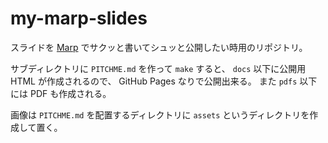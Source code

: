 my-marp-slides
===

スライドを [Marp](https://marp.app/) でサクッと書いてシュッと公開したい時用のリポジトリ。

サブディレクトリに `PITCHME.md` を作って `make` すると、
`docs` 以下に公開用 HTML が作成されるので、 GitHub Pages なりで公開出来る。
また `pdfs` 以下には PDF も作成される。

画像は `PITCHME.md` を配置するディレクトリに `assets` というディレクトリを作成して置く。

